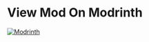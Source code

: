 # View Mod On Modrinth

[![Modrinth](https://static.wikia.nocookie.net/minecraft-esp/images/4/4b/Modrinth_Logo.png/revision/latest?cb=20231227082445&path-prefix=es)](https://modrinth.com/mod/valkyrien-skies-2-+-supplementaries-cannon-fix)
